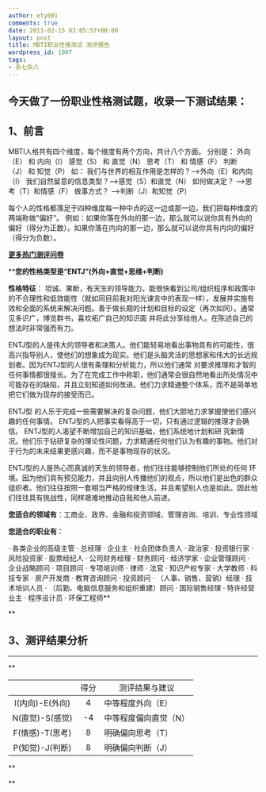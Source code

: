 ```yaml
---
author: ety001
comments: true
date: 2011-02-15 03:05:57+00:00
layout: post
title: MBTI职业性格测试 测评报告
wordpress_id: 1007
tags:
- 杂七杂八
---
```


## 今天做了一份职业性格测试题，收录一下测试结果：

## 1、前言

MBTI人格共有四个维度，每个维度有两个方向，共计八个方面。
分别是：
外向（E） 和 内向（I）
感觉（S） 和 直觉（N）
思考（T） 和 情感（F）
判断（J） 和 知觉（P）
如：
我们与世界的相互作用是怎样的？-->外向（E）和内向（I）
我们自然留意的信息类型？-->感觉（S）和直觉（N）
如何做决定？ -->思考（T）和情感（F）
做事方式？ -->判断（J）和知觉（P）

每个人的性格都落足于四种维度每一种中点的这一边或那一边，我们把每种维度的两端称做"偏好"。
例如：如果你落在外向的那一边，那么就可以说你具有外向的偏好（得分为正数）。如果你落在内向的那一边，那么就可以说你具有内向的偏好（得分为负数）。
<!-- more -->
[**更多热门测评问卷**](http://www.sojump.com/ceping/index.aspx)


****您的性格类型是“ENTJ”(外向+直觉+思维+判断)**

**性格特征**：
坦诚、果断，有天生的领导能力。能很快看到公司/组织程序和政策中的不合理性和低效能性（就如同目前我对阳光谏言中的表现一样），发展并实施有效和全面的系统来解决问题。善于做长期的计划和目标的设定（再次如同）。通常见多识广，博览群书，喜欢拓广自己的知识面 并将此分享给他人。在陈述自己的想法时非常强而有力。

ENTJ型的人是伟大的领导者和决策人。他们能轻易地看出事物具有的可能性，很高兴指导别人，使他们的想象成为现实。他们是头脑灵活的思想家和伟大的长远规划者。因为ENTJ型的人很有条理和分析能力，所以他们通常 对要求推理和才智的任何事情都很擅长。为了在完成工作中称职，他们通常会很自然地看出所处情况中可能存在的缺陷，并且立刻知道如何改进。他们力求精通整个体系，而不是简单地把它们做为现存的接受而已。

ENTJ型 的人乐于完成一些需要解决的复杂问题，他们大胆地力求掌握使他们感兴趣的任何事情。 ENTJ型的人把事实看得高于一切，只有通过逻辑的推理才会确信。 ENTJ型的人渴望不断增加自己的知识基础，他们系统地计划和研 究新情况。他们乐于钻研复杂的理论性问题，力求精通任何他们认为有趣的事物。他们对于行为的未来结果更感兴趣，而不是事物现存的状况。

ENTJ型的人是热心而真诚的天生的领导者，他们往往能够控制他们所处的任何 环境。因为他们具有预见能力，并且向别人传播他们的观点，所以他们是出色的群众组织者。他们往往按照一套相当严格的规律生活，并且希望别人也是如此。因此他们往往具有挑战性，同样艰难地推动自我和他人前进。


**您适合的领域有**：工商业、政界、金融和投资领域、管理咨询、培训、专业性领域


**您适合的职业有**：

· 各类企业的高级主管
· 总经理
· 企业主
· 社会团体负责人
· 政治家
· 投资银行家
· 风险投资家
· 股票经纪人
· 公司财务经理
· 财务顾问
· 经济学家
· 企业管理顾问
· 企业战略顾问
· 项目顾问
· 专项培训师
· 律师
· 法官
· 知识产权专家
· 大学教师
· 科技专家
· 房产开发商
· 教育咨询顾问
· 投资顾问
· （人事、销售、营销）经理
· 技术培训人员
· （后勤、电脑信息服务和组织重建）顾问
· 国际销售经理
· 特许经营业主
· 程序设计员
· 环保工程师**







**


## 3、测评结果分析


** **

**



<table cellpadding="3" cellspacing="0" border="0" id="ctl01_ContentPlaceHolder1_ctl01_dtlQuestionCounter_ctl01_tbItemCounter" >

<tr align="center" id="ctl01_ContentPlaceHolder1_ctl01_dtlQuestionCounter_ctl01_titleRow" >

<td align="center" >
</td>

<td align="center" >得分
</td>

<td align="center" >测评结果与建议
</td>
</tr>

<tbody >
<tr >

<td align="center" >I(内向)-E(外向)
</td>

<td align="center" >4
</td>

<td align="left" >中等程度外向（E）
</td>
</tr>
<tr >

<td align="center" >N(直觉)-S(感觉)
</td>

<td align="center" >-4
</td>

<td align="left" >中等程度偏向直觉（N）
</td>
</tr>
<tr >

<td align="center" >F(情感)-T(思考)
</td>

<td align="center" >8
</td>

<td align="left" >明确偏向思考（T）
</td>
</tr>
<tr >

<td align="center" >P(知觉)-J(判断)
</td>

<td align="center" >8
</td>

<td align="left" >明确偏向判断（J）
</td>
</tr>
</tbody>
</table>






**

**

